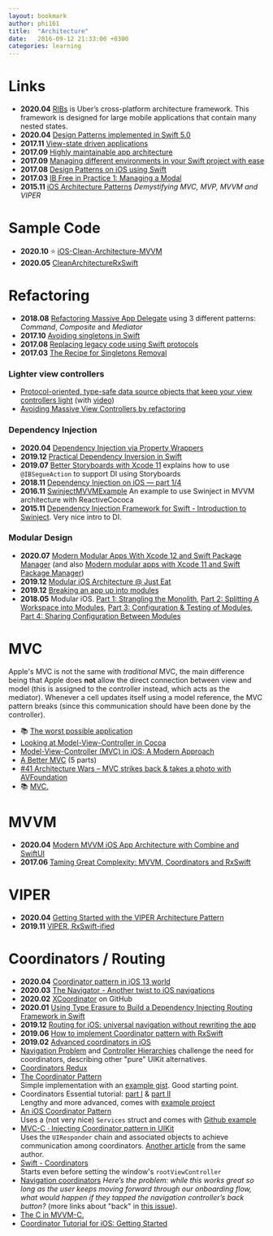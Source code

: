 ```yaml
---
layout: bookmark
author: phi161
title:  "Architecture"
date:   2016-09-12 21:33:00 +0300
categories: learning
---
```


# Links

* **2020.04** [RIBs](https://github.com/uber/RIBs/wiki) is Uber’s cross-platform architecture framework. This framework is designed for large mobile applications that contain many nested states.
* **2020.04** [Design Patterns implemented in Swift 5.0](https://github.com/ochococo/Design-Patterns-In-Swift)
* **2017.11** [View-state driven applications](https://www.cocoawithlove.com/blog/view-state-driven-applications.html)
* **2017.09** [Highly maintainable app architecture](http://aplus.rs/2017/highly-maintainable-app-architecture/)
* **2017.09** [Managing different environments in your Swift project with ease](https://medium.com/flawless-app-stories/manage-different-environments-in-your-swift-project-with-ease-659f7f3fb1a6)
* **2017.08** [Design Patterns on iOS using Swift](https://www.raywenderlich.com/160653/design-patterns-ios-using-swift-part-22)
* **2017.03** [IB Free in Practice 1: Managing a Modal](https://www.raizlabs.com/dev/2017/03/ibfree-practice-1-managing-modal/)
* **2015.11** [iOS Architecture Patterns](https://medium.com/ios-os-x-development/ios-architecture-patterns-ecba4c38de52#.qoafphl7f) _Demystifying MVC, MVP, MVVM and VIPER_


# Sample Code

* **2020.10** ⭐️ [iOS-Clean-Architecture-MVVM](https://github.com/kudoleh/iOS-Clean-Architecture-MVVM)
* **2020.05** [CleanArchitectureRxSwift](https://github.com/sergdort/CleanArchitectureRxSwift)


# Refactoring

* **2018.08** [Refactoring Massive App Delegate](https://www.vadimbulavin.com/refactoring-massive-app-delegate/) using 3 different patterns: _Command_, _Composite_ and _Mediator_
* **2017.10** [Avoiding singletons in Swift](https://www.swiftbysundell.com/posts/avoiding-singletons-in-swift)
* **2017.08** [Replacing legacy code using Swift protocols](https://www.swiftbysundell.com/posts/replacing-legacy-code-using-swift-protocols)
* **2017.03** [The Recipe for Singletons Removal](https://albertodebortoli.com/2017/03/15/the-recipe-for-singletons-removal/)

### Lighter view controllers

* [Protocol-oriented, type-safe data source objects that keep your view controllers light](https://github.com/jessesquires/JSQDataSourcesKit) (with [video](https://www.skilled.io/u/swiftsummit/pushing-the-limits-of-protocol-oriented-programming))
* [Avoiding Massive View Controllers by refactoring](https://medium.com/cocoaacademymag/avoiding-massive-view-controllers-by-refactoring-ffb6a55dfa42)

### Dependency Injection

* **2020.04** [Dependency Injection via Property Wrappers](https://www.kiloloco.com/articles/004-dependency-injection-via-property-wrappers/)
* **2019.12** [Practical Dependency Inversion in Swift](https://medium.com/flawless-app-stories/practical-dependency-inversion-in-swift-1c1142161a8)
* **2019.07** [Better Storyboards with Xcode 11](https://useyourloaf.com/blog/better-storyboards-with-xcode-11/) explains how to use `@IBSegueAction` to support DI using Storyboards
* **2018.11** [Dependency Injection on iOS — part 1/4](https://medium.com/@fernandodelrio/dependency-injection-on-ios-part-1-4-8847f302b3d9)
* **2016.11** [SwinjectMVVMExample](https://github.com/Swinject/SwinjectMVVMExample) 
An example to use Swinject in MVVM architecture with ReactiveCococa
* **2015.11** [Dependency Injection Framework for Swift - Introduction to Swinject](https://yoichitgy.github.io/post/dependency-injection-framework-for-swift-introduction-to-swinject/). Very nice intro to DI.

### Modular Design

* **2020.07** [Modern Modular Apps With Xcode 12 and Swift Package Manager](https://medium.com/kinandcartacreated/modern-modular-apps-with-xcode-12-and-swift-package-manager-a84aedace575) (and also [Modern modular apps with Xcode 11 and Swift Package Manager](https://medium.com/kinandcartacreated/modern-modular-apps-with-xcode-11-and-swift-package-manager-6b4afa0125be))
* **2019.12** [Modular iOS Architecture @ Just Eat](https://tech.just-eat.com/2019/12/18/modular-ios-architecture-just-eat/)
* **2019.12** [Breaking an app up into modules](https://www.donnywals.com/breaking-an-app-up-into-modules/)
* **2018.05** Modular iOS. [Part 1: Strangling the Monolith](https://medium.com/kinandcartacreated/modular-ios-strangling-the-monolith-4a6843a28992), [Part 2: Splitting A Workspace into Modules](https://medium.com/kinandcartacreated/modular-ios-splitting-a-workspace-into-modules-331293f1090), [Part 3: Configuration & Testing of Modules](https://medium.com/kinandcartacreated/modular-ios-part-3-configuration-testing-of-modules-2f287b19eeef), [Part 4: Sharing Configuration Between Modules](https://medium.com/kinandcartacreated/modular-ios-part-4-sharing-configuration-between-modules-b08a31490447)


# MVC

Apple's MVC is not the same with _traditional_ MVC, the main difference being that Apple does __not__ allow the direct connection between view and model (this is assigned to the controller instead, which acts as the mediator). Whenever a cell updates itself using a model reference, the MVC pattern breaks (since this communication should have been done by the controller).

* 📚 [The worst possible application](https://www.cocoawithlove.com/blog/worst-possible-application.html)
* [Looking at Model-View-Controller in Cocoa](https://www.cocoawithlove.com/blog/mvc-and-cocoa.html)
* [Model-View-Controller (MVC) in iOS: A Modern Approach](https://www.raywenderlich.com/132662/mvc-in-ios-a-modern-approach)
* [A Better MVC](https://davedelong.com/blog/2017/11/06/a-better-mvc-part-1-the-problems/) (5 parts)
* [#41 Architecture Wars – MVC strikes back & takes a photo with AVFoundation](https://swifting.io/blog/2017/05/06/41-architecture-wars-mvc-strikes-back-takes-a-photo-with-avfoundation/)
* 📚 [MVC.](http://codeplease.io/2017/11/19/mvc/)


# MVVM

* **2020.04** [Modern MVVM iOS App Architecture with Combine and SwiftUI](https://www.vadimbulavin.com/modern-mvvm-ios-app-architecture-with-combine-and-swiftui/)
* **2017.06** [Taming Great Complexity: MVVM, Coordinators and RxSwift](https://blog.uptech.team/taming-great-complexity-mvvm-coordinators-and-rxswift-8daf8a76e7fd)


# VIPER

* **2020.04** [Getting Started with the VIPER Architecture Pattern](https://www.raywenderlich.com/8440907-getting-started-with-the-viper-architecture-pattern)
* **2019.11** [VIPER, RxSwift-ified](https://medium.com/@danielt1263/viper-rxswift-ified-1ec3ae8ab9a6)


# Coordinators / Routing

* **2020.04** [Coordinator pattern in iOS 13 world](https://aplus.rs/2020/coordinator-pattern-for-ios13/)
* **2020.03** [The Navigator - Another twist to iOS navigations](https://jobandtalent.engineering/the-navigator-420b24fc57da)
* **2020.02** [XCoordinator](https://github.com/quickbirdstudios/XCoordinator) on GitHub
* **2020.01** [Using Type Erasure to Build a Dependency Injecting Routing Framework in Swift](https://swiftrocks.com/using-type-erasure-to-build-a-dependency-injector-in-swift.html)
* **2019.12** [Routing for iOS: universal navigation without rewriting the app](https://badootech.badoo.com/routing-for-ios-universal-navigation-without-rewriting-the-app-215b52a37cf2)
* **2019.06** [How to implement Coordinator pattern with RxSwift](https://benoitpasquier.com/integrate-coordinator-pattern-in-rxswift/)
* **2019.02** [Advanced coordinators in iOS](https://www.hackingwithswift.com/articles/175/advanced-coordinator-pattern-tutorial-ios)
* [Navigation Problem](http://kean.github.io/post/navigation-problem) and [Controller Hierarchies](https://sandofsky.com/blog/controller-hierarchies.html) challenge the need for coordinators, describing other "pure" UIKit alternatives.
* [Coordinators Redux](http://khanlou.com/2015/10/coordinators-redux/)
* [The Coordinator Pattern](https://www.iamsim.me/the-coordinator-pattern/)  
Simple implementation with an [example gist](https://gist.github.com/simme/ea0918d534f13ace3445e84ec043ed99). Good starting point.
* Coordinators Essential tutorial: [part I](https://medium.com/blacklane-engineering/coordinators-essential-tutorial-part-i-376c836e9ba7) & [part II](https://medium.com/@panovdev/coordinators-essential-tutorial-part-ii-b5ab3eb4a74)  
Lengthy and more advanced, comes with [example project](https://github.com/AndreyPanov/ApplicationCoordinator)
* [An iOS Coordinator Pattern](https://will.townsend.io/2016/an-ios-coordinator-pattern)  
Uses a (not very nice) `Services` struct and comes with [Github example](https://github.com/wtsnz/Coordinator-Example)
* [MVC-C · Injecting Coordinator pattern in UIKit](http://aplus.rs/2017/mvc-c-injecting-coordinator-pattern-in-uikit/)  
Uses the `UIResponder` chain and associated objects to achieve communication among coordinators. [Another article](http://aplus.rs/2018/coordinator-missing-pattern-uikit/) from the same author.
* [Swift - Coordinators](http://skyefreeman.io/programming/2016/02/23/playing_with_app_coordinators.html)  
Starts even before setting the window's `rootViewController`
* [Navigation coordinators](http://irace.me/navigation-coordinators) _Here’s the problem: while this works great so long as the user keeps moving forward through our onboarding flow, what would happen if they tapped the navigation controller’s back button?_ (more links about "back" in [this issue](https://github.com/ReSwift/ReSwift-Router/issues/17)).
* [The C in MVVM-C.](https://medium.com/@myurieff/the-c-in-mvvm-c-2b18ff26e195)
* [Coordinator Tutorial for iOS: Getting Started](https://www.raywenderlich.com/177538/coordinator-tutorial-ios-getting-started)
